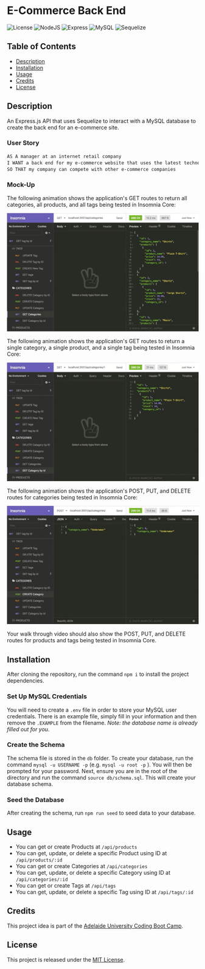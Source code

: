 # E-Commerce Back End
![License](https://img.shields.io/badge/License-MIT-yellow.svg)
![NodeJS](https://img.shields.io/badge/node.js-6DA55F.svg?&logo=node.js&logoColor=white)
![Express](https://img.shields.io/badge/express-000000?&logo=express&logoColor=white)
![MySQL](https://img.shields.io/badge/mysql-4479A1.svg?&logo=mysql&logoColor=white)
![Sequelize](https://img.shields.io/badge/sequelize-52B0E7.svg?&logo=sequelize&logoColor=white)

## Table of Contents
- [Description](#description)
- [Installation](#installation)
- [Usage](#usage)
- [Credits](#credits)
- [License](#license)

## Description
An Express.js API that uses Sequelize to interact with a MySQL database to create the back end for an e-commerce site.

### User Story

```md
AS A manager at an internet retail company
I WANT a back end for my e-commerce website that uses the latest technologies
SO THAT my company can compete with other e-commerce companies
```

### Mock-Up

The following animation shows the application's GET routes to return all categories, all products, and all tags being tested in Insomnia Core:

![In Insomnia Core, the user tests “GET tags,” “GET Categories,” and “GET All Products.”.](./img/13-orm-homework-demo-01.gif)

The following animation shows the application's GET routes to return a single category, a single product, and a single tag being tested in Insomnia Core:

![In Insomnia Core, the user tests “GET tag by id,” “GET Category by ID,” and “GET One Product.”](./img/13-orm-homework-demo-02.gif)

The following animation shows the application's POST, PUT, and DELETE routes for categories being tested in Insomnia Core:

![In Insomnia Core, the user tests “DELETE Category by ID,” “CREATE Category,” and “UPDATE Category.”](./img/13-orm-homework-demo-03.gif)

Your walk through video should also show the POST, PUT, and DELETE routes for products and tags being tested in Insomnia Core.


## Installation
After cloning the repository, run the command `npm i` to install the project dependencies.

### Set Up MySQL Credentials
You will need to create a `.env` file in order to store your MySQL user credentials. There is an example file, simply fill in your information and then remove the `.EXAMPLE` from the filename. *Note: the database name is already filled out for you.*

### Create the Schema
The schema file is stored in the `db` folder. To create your database, run the command `mysql -u USERNAME -p` (e.g. `mysql -u root -p` ). You will then be prompted for your password. Next, ensure you are in the root of the directory and run the command `source db/schema.sql`. This will create your database schema.

### Seed the Database
After creating the schema, run `npm run seed` to seed data to your database.


## Usage
- You can get or create Products at `/api/products`
- You can get, update, or delete a specific Product using ID at `/api/products/:id`
- You can get or create Categories at `/api/categories`
- You can get, update, or delete a specific Category using ID at `/api/categories/:id`
- You can get or create Tags at `/api/tags`
- You can get, update, or delete a specific Tag using ID at `/api/tags/:id`

## Credits
This project idea is part of the [Adelaide University Coding Boot Camp](https://bootcamps.adelaide.edu.au).

## License
This project is released under the [MIT License](LICENSE).
